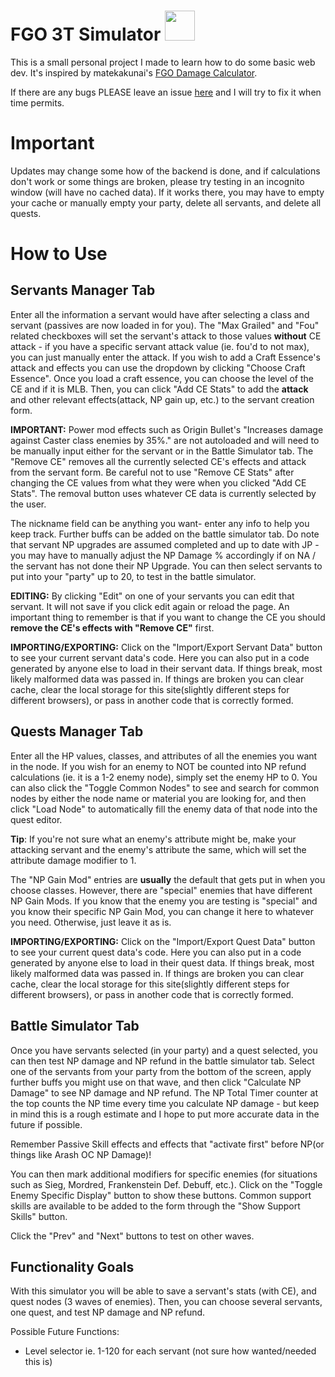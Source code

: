 # FGO 3T Simulator   <img src="https://gakiloroth.github.io/images/gacha.png" width="48">

This is a small personal project I made to learn how to do some basic web dev. It's inspired by matekakunai's [FGO Damage Calculator](https://maketakunai.github.io/).

If there are any bugs PLEASE leave an issue [here](https://github.com/gakiloroth/gakiloroth.github.io/issues) and I will try to fix it when time permits.

# Important
Updates may change some how of the backend is done, and if calculations don't work or some things are broken, please try testing in an incognito window (will have no cached data). If it works there, you may have to empty your cache or manually empty your party, delete all servants, and delete all quests.

# How to Use
## Servants Manager Tab
Enter all the information a servant would have after selecting a class and servant (passives are now loaded in for you). The "Max Grailed" and "Fou" related checkboxes will set the servant's attack to those values **without** CE attack - if you have a specific servant attack value (ie. fou'd to not max), you can just manually enter the attack. If you wish to add a Craft Essence's attack and effects you can use the dropdown by clicking "Choose Craft Essence". Once you load a craft essence, you can choose the level of the CE and if it is MLB. Then, you can click "Add CE Stats" to add the **attack** and other relevant effects(attack, NP gain up, etc.) to the servant creation form.

**IMPORTANT:** Power mod effects such as Origin Bullet's "Increases damage against Caster class enemies by 35%." are not autoloaded and will need to be manually input either for the servant or in the Battle Simulator tab. The "Remove CE" removes all the currently selected CE's effects and attack from the servant form. Be careful not to use "Remove CE Stats" after changing the CE values from what they were when you clicked "Add CE Stats". The removal button uses whatever CE data is currently selected by the user.

The nickname field can be anything you want- enter any info to help you keep track. Further buffs can be added on the battle simulator tab. Do note that servant NP upgrades are assumed completed and up to date with JP - you may have to manually adjust the NP Damage % accordingly if on NA / the servant has not done their NP Upgrade. You can then select servants to put into your "party" up to 20, to test in the battle simulator.

**EDITING:**
By clicking "Edit" on one of your servants you can edit that servant. It will not save if you click edit again or reload the page. An important thing to remember is that if you want to change the CE you should **remove the CE's effects with "Remove CE"** first.

**IMPORTING/EXPORTING:**
Click on the "Import/Export Servant Data" button to see your current servant data's code. Here you can also put in a code generated by anyone else to load in their servant data. If things break, most likely malformed data was passed in. If things are broken you can clear cache, clear the local storage for this site(slightly different steps for different browsers), or pass in another code that is correctly formed.

## Quests Manager Tab
Enter all the HP values, classes, and attributes of all the enemies you want in the node. If you wish for an enemy to NOT be counted into NP refund calculations (ie. it is a 1-2 enemy node), simply set the enemy HP to 0. You can also click the "Toggle Common Nodes" to see and search for common nodes by either the node name or material you are looking for, and then click "Load Node" to automatically fill the enemy data of that node into the quest editor.

**Tip**: If you're not sure what an enemy's attribute might be, make your attacking servant and the enemy's attribute the same, which will set the attribute damage modifier to 1.

The "NP Gain Mod" entries are **usually** the default that gets put in when you choose classes. However, there are "special" enemies that have different NP Gain Mods. If you know that the enemy you are testing is "special" and you know their specific NP Gain Mod, you can change it here to whatever you need. Otherwise, just leave it as is.

**IMPORTING/EXPORTING:**
Click on the "Import/Export Quest Data" button to see your current quest data's code. Here you can also put in a code generated by anyone else to load in their quest data. If things break, most likely malformed data was passed in. If things are broken you can clear cache, clear the local storage for this site(slightly different steps for different browsers), or pass in another code that is correctly formed.

## Battle Simulator Tab
Once you have servants selected (in your party) and a quest selected, you can then test NP damage and NP refund in the battle simulator tab. Select one of the servants from your party from the bottom of the screen, apply further buffs you might use on that wave, and then click "Calculate NP Damage" to see NP damage and NP refund. The NP Total Timer counter at the top counts the NP time every time you calculate NP damage - but keep in mind this is a rough estimate and I hope to put more accurate data in the future if possible.

Remember Passive Skill effects and effects that "activate first" before NP(or things like Arash OC NP Damage)!

You can then mark additional modifiers for specific enemies (for situations such as Sieg, Mordred, Frankenstein Def. Debuff, etc.). Click on the "Toggle Enemy Specific Display" button to show these buttons. Common support skills are available to be added to the form through the "Show Support Skills" button.                           

Click the "Prev" and "Next" buttons to test on other waves.


## Functionality Goals

With this simulator you will be able to save a servant's stats (with CE), and quest nodes (3 waves of enemies).
Then, you can choose several servants, one quest, and test NP damage and NP refund.

Possible Future Functions:
- Level selector ie. 1-120 for each servant (not sure how wanted/needed this is)
